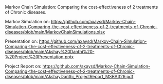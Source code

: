 Markov Chain Simulation: Comparing the cost-effectiveness of 2 treatments of Chronic diseases.

Markov Simulation on: https://github.com/axaysd/Markov-Chain-Simulation-Comparing-the-cost-effectiveness-of-2-treatments-of-Chronic-diseases/blob/main/MarkovChainSimulations.xlsx

Presentation on: https://github.com/axaysd/Markov-Chain-Simulation-Comparing-the-cost-effectiveness-of-2-treatments-of-Chronic-diseases/blob/main/Akshay%20Danthi%20-%20Project%20Presentation.pptx

Project Report on: https://github.com/axaysd/Markov-Chain-Simulation-Comparing-the-cost-effectiveness-of-2-treatments-of-Chronic-diseases/blob/main/AkshayDanthi_ProjectReport_MSBA329.pdf
